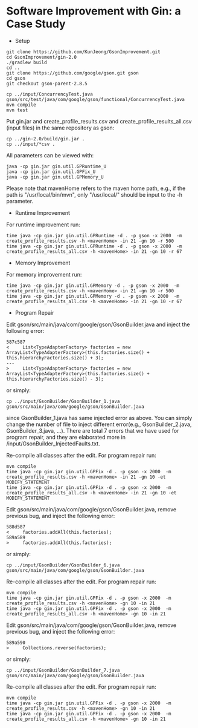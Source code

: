 # Software Improvement with Gin: a Case Study

* Setup
```
git clone https://github.com/KunJeong/GsonImprovement.git
cd GsonImprovement/gin-2.0
./gradlew build
cd ..
git clone https://github.com/google/gson.git gson
cd gson
git checkout gson-parent-2.8.5

cp ../input/ConcurrencyTest.java gson/src/test/java/com/google/gson/functional/ConcurrencyTest.java
mvn compile
mvn test
```

Put gin.jar and create\_profile\_results.csv and create\_profile\_results\_all.csv (input files) in the same repository as gson:
```
cp ../gin-2.0/build/gin.jar .
cp ../input/*csv .
```

All parameters can be viewed with:
```
java -cp gin.jar gin.util.GPRuntime_U
java -cp gin.jar gin.util.GPFix_U
java -cp gin.jar gin.util.GPMemory_U
```

Please note that mavenHome refers to the maven home path, e.g., if the path is "/usr/local/bin/mvn", only  "/usr/local/" should be input to the -h parameter. 

* Runtime Improvement

 For runtime improvement run:
```
time java -cp gin.jar gin.util.GPRuntime -d . -p gson -x 2000  -m create_profile_results.csv -h <mavenHome> -in 21 -gn 10 -r 500 
time java -cp gin.jar gin.util.GPRuntime -d . -p gson -x 2000  -m create_profile_results_all.csv -h <mavenHome> -in 21 -gn 10 -r 67
```

* Memory Improvement

 For memory improvement run:
```
time java -cp gin.jar gin.util.GPMemory -d . -p gson -x 2000  -m create_profile_results.csv -h <mavenHome> -in 21 -gn 10 -r 500 
time java -cp gin.jar gin.util.GPMemory -d . -p gson -x 2000  -m create_profile_results_all.csv -h <mavenHome> -in 21 -gn 10 -r 67
```

* Program Repair

Edit gson/src/main/java/com/google/gson/GsonBuilder.java and inject the following error: 
```
587c587
<     List<TypeAdapterFactory> factories = new ArrayList<TypeAdapterFactory>(this.factories.size() + this.hierarchyFactories.size() + 3); 
---
>     List<TypeAdapterFactory> factories = new ArrayList<TypeAdapterFactory>(this.factories.size() + this.hierarchyFactories.size() - 3); 
```
or simply:
```
cp ../input/GsonBuilder/GsonBuilder_1.java gson/src/main/java/com/google/gson/GsonBuilder.java
```
since GsonBuilder_1.java has same injected error as above. You can simply change the number of file to inject different error(e.g., GsonBuilder_2.java, GsonBuilder_3.java, ...). There are total 7 errors that we have used for program repair, and they are elaborated more in /input/GsonBuilder_InjectedFaults.txt.

Re-compile all classes after the edit. For program repair run:

```
mvn compile
time java -cp gin.jar gin.util.GPFix -d . -p gson -x 2000  -m create_profile_results.csv -h <mavenHome> -in 21 -gn 10 -et MODIFY_STATEMENT
time java -cp gin.jar gin.util.GPFix -d . -p gson -x 2000  -m create_profile_results_all.csv -h <mavenHome> -in 21 -gn 10 -et MODIFY_STATEMENT
```

Edit gson/src/main/java/com/google/gson/GsonBuilder.java, remove previous bug, and inject the following error: 
```
588d587
<     factories.addAll(this.factories);
589a589
>     factories.addAll(this.factories);
```
or simply:
```
cp ../input/GsonBuilder/GsonBuilder_6.java gson/src/main/java/com/google/gson/GsonBuilder.java
```

Re-compile all classes after the edit. For program repair run:
```
mvn compile
time java -cp gin.jar gin.util.GPFix -d . -p gson -x 2000  -m create_profile_results.csv -h <mavenHome> -gn 10 -in 21
time java -cp gin.jar gin.util.GPFix -d . -p gson -x 2000  -m create_profile_results_all.csv -h <mavenHome> -gn 10 -in 21
```

Edit gson/src/main/java/com/google/gson/GsonBuilder.java, remove previous bug, and inject the following error: 
```
589a590
>     Collections.reverse(factories);
```
or simply:
```
cp ../input/GsonBuilder/GsonBuilder_7.java gson/src/main/java/com/google/gson/GsonBuilder.java
```

Re-compile all classes after the edit. For program repair run:
```
mvn compile
time java -cp gin.jar gin.util.GPFix -d . -p gson -x 2000  -m create_profile_results.csv -h <mavenHome> -gn 10 -in 21
time java -cp gin.jar gin.util.GPFix -d . -p gson -x 2000  -m create_profile_results_all.csv -h <mavenHome> -gn 10 -in 21
```
